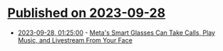# [Published on 2023-09-28](index.md)

* [2023-09-28, 01:25:00](https://tech.slashdot.org/story/23/09/27/2138215/metas-smart-glasses-can-take-calls-play-music-and-livestream-from-your-face?utm_source=rss1.0mainlinkanon&utm_medium=feed) - [Meta's Smart Glasses Can Take Calls, Play Music, and Livestream From Your Face](https://tech.slashdot.org/story/23/09/27/2138215/metas-smart-glasses-can-take-calls-play-music-and-livestream-from-your-face?utm_source=rss1.0mainlinkanon&utm_medium=feed)
